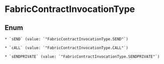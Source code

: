 
# FabricContractInvocationType

## Enum


    * `sEND` (value: `"FabricContractInvocationType.SEND"`)

    * `cALL` (value: `"FabricContractInvocationType.CALL"`)

    * `sENDPRIVATE` (value: `"FabricContractInvocationType.SENDPRIVATE"`)



